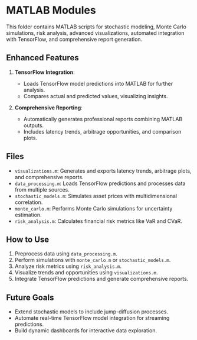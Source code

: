 # MATLAB Modules

This folder contains MATLAB scripts for stochastic modeling, Monte Carlo simulations, risk analysis, advanced visualizations, automated integration with TensorFlow, and comprehensive report generation.

## Enhanced Features
1. **TensorFlow Integration**:
   - Loads TensorFlow model predictions into MATLAB for further analysis.
   - Compares actual and predicted values, visualizing insights.

2. **Comprehensive Reporting**:
   - Automatically generates professional reports combining MATLAB outputs.
   - Includes latency trends, arbitrage opportunities, and comparison plots.

## Files
- `visualizations.m`: Generates and exports latency trends, arbitrage plots, and comprehensive reports.
- `data_processing.m`: Loads TensorFlow predictions and processes data from multiple sources.
- `stochastic_models.m`: Simulates asset prices with multidimensional correlation.
- `monte_carlo.m`: Performs Monte Carlo simulations for uncertainty estimation.
- `risk_analysis.m`: Calculates financial risk metrics like VaR and CVaR.

## How to Use
1. Preprocess data using `data_processing.m`.
2. Perform simulations with `monte_carlo.m` or `stochastic_models.m`.
3. Analyze risk metrics using `risk_analysis.m`.
4. Visualize trends and opportunities using `visualizations.m`.
5. Integrate TensorFlow predictions and generate comprehensive reports.

## Future Goals
- Extend stochastic models to include jump-diffusion processes.
- Automate real-time TensorFlow model integration for streaming predictions.
- Build dynamic dashboards for interactive data exploration.
